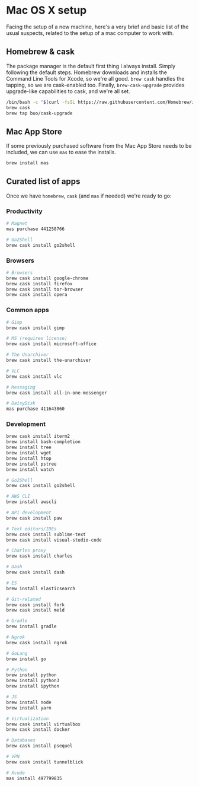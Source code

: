 # Mac OS X setup
Facing the setup of a new machine, here's a very brief and basic list of the usual suspects, related to the setup of a mac computer to work with.

## Homebrew & cask
The package manager is the default first thing I always install. Simply following the default steps. Homebrew downloads and installs the Command Line Tools for Xcode, so we're all good. `brew cask` handles the tapping, so we are cask-enabled too. Finally, `brew-cask-upgrade` provides upgrade-like capabilities to cask, and we're all set.
```bash
/bin/bash -c "$(curl -fsSL https://raw.githubusercontent.com/Homebrew/install/master/install.sh)"
brew cask
brew tap buo/cask-upgrade
```
## Mac App Store
If some previously purchased software from the Mac App Store needs to be included, we can use `mas` to ease the installs.

```bash
brew install mas
```

## Curated list of apps
Once we have `homebrew`, `cask` (and `mas` if needed) we're ready to go:

### Productivity

```bash
# Magnet
mas purchase 441258766

# Go2Shell
brew cask install go2shell
```
### Browsers

```bash
# Browsers
brew cask install google-chrome
brew cask install firefox
brew cask install tor-browser
brew cask install opera
```

### Common apps

```bash
# Gimp
brew cask install gimp

# MS (requires license)
brew cask install microsoft-office

# The Unarchiver
brew cask install the-unarchiver

# VLC
brew cask install vlc

# Messaging
brew cask install all-in-one-messenger

# DaisyDisk
mas purchase 411643860
```

### Development

```bash
brew cask install iterm2
brew install bash-completion
brew install tree
brew install wget
brew install htop
brew install pstree
brew install watch

# Go2Shell
brew cask install go2shell

# AWS CLI
brew install awscli

# API development
brew cask install paw

# Text editors/IDEs
brew cask install sublime-text
brew cask install visual-studio-code

# Charles proxy
brew cask install charles

# Dash
brew cask install dash

# ES
brew install elasticsearch

# Git-related
brew cask install fork
brew cask install meld

# Gradle
brew install gradle

# Ngrok
brew cask install ngrok

# GoLang
brew install go

# Python
brew install python
brew install python3
brew install ipython

# JS
brew install node
brew install yarn

# Virtualization
brew cask install virtualbox
brew cask install docker

# Databases
brew cask install psequel

# VPN
brew cask install tunnelblick

# Xcode
mas install 497799835
```
